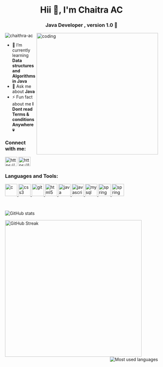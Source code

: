 
<h1 align="center">Hii 👋, I'm Chaitra AC</h1>
<h3 align="center"> Java Developer , version 1.0 👻 </h3>

<img align="right" alt="coding" width="400"  src="https://c.tenor.com/AlUkiGkR2j8AAAAM/new-game-ahagon-umiko-programming.gif">

<p align="left"> <img src="https://komarev.com/ghpvc/?username=chaithra-ac&label=Profile%20views&color=0e75b6&style=flat" alt="chaithra-ac" /> </p>

- 🌱 I’m currently learning **Data structures and Algorithms in Java**
- 💬 Ask me about **Java**
- ⚡ Fun fact about me  **I Dont read Terms & conditions Anywhere 💀**

<h3 align="left">Connect with me:</h3>
<p align="left">
<a href="https://linkedin.com/in/https://www.linkedin.com/in/chaitra-ac-749150193/" target="blank"><img align="center" src="https://i.pinimg.com/originals/de/b4/6f/deb46f02a59e3b3a2aa58fac16290d63.gif" alt="https://www.linkedin.com/in/chaitra-ac-749150193/" height="30" width="40" /></a>
  <a href="https://leetcode.com/chaitra27_ac/" target="blank"><img align="center" src="https://brandeps.com/icon-download/L/Leetcode-icon-vector-01.svg" alt="https://leetcode.com/chaitra27_ac/" height="30" width="40" /></a>
</p>

<h3 align="left">Languages and Tools:</h3>
<p align="left"> <a href="https://www.cprogramming.com/" target="_blank" rel="noreferrer"> <img src="https://brandeps.com/logo-download/C/C-logo-vector-01.svg" alt="c" width="40" height="40"/> </a> <a href="https://www.w3schools.com/css/" target="_blank" rel="noreferrer"> <img src="https://brandeps.com/logo-download/C/CSS-3-logo-vector-01.svg" alt="css3" width="40" height="40"/> </a> <a href="https://git-scm.com/" target="_blank" rel="noreferrer"> <img src="https://www.vectorlogo.zone/logos/git-scm/git-scm-icon.svg" alt="git" width="40" height="40"/> </a> <a href="https://www.w3.org/html/" target="_blank" rel="noreferrer"> <img src="https://brandeps.com/logo-download/H/HTML-5-logo-vector-01.svg" alt="html5" width="40" height="40"/> </a> <a href="https://www.java.com" target="_blank" rel="noreferrer"> <img src="https://brandeps.com/logo-download/J/Java-logo-vector-01.svg" alt="java" width="40" height="40"/> </a> <a href="https://developer.mozilla.org/en-US/docs/Web/JavaScript" target="_blank" rel="noreferrer"> <img src="https://brandeps.com/logo-download/J/JavaScript-logo-vector-01.svg" alt="javascript" width="40" height="40"/> </a> <a href="https://www.mysql.com/" target="_blank" rel="noreferrer"> <img src="https://brandeps.com/logo-download/M/MySQL-logo-vector-01.svg" alt="mysql" width="40" height="40"/> </a> <a href="https://spring.io/" target="_blank" rel="noreferrer"> <img src="https://www.vectorlogo.zone/logos/springio/springio-icon.svg" alt="spring" width="40" height="40"/> </a><a href="https://angular.io/" target="_blank" rel="noreferrer"> <img src="https://brandeps.com/logo-download/A/Angular-JS-logo-vector-01.svg" alt="spring" width="40" height="40"/> </a> </p><br>
<div>
  <p align="left">
    <img src="https://github-readme-stats.vercel.app/api?username=chaithra-ac&show_icons=true&count_private=true&hide=contribs,issues&theme=radical" alt="GitHub stats"/>
  </p>
  <p align="left">
    <img align="left" src="https://github-readme-streak-stats.herokuapp.com/?user=chaithra-ac&theme=blue-green" alt="GitHub Streak" width="450px" />
    <img align="right" src="https://github-readme-stats.vercel.app/api/top-langs/?username=chaithra-ac&layout=compact&hide=makefile&theme=blue-green" alt="Most used languages" />
  </p>
  
</div>
